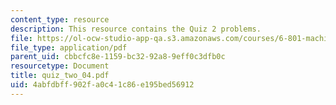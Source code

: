 ```yaml
---
content_type: resource
description: This resource contains the Quiz 2 problems.
file: https://ol-ocw-studio-app-qa.s3.amazonaws.com/courses/6-801-machine-vision-fall-2004/4abfdbff902fa0c41c86e195bed56912_quiz_two_04.pdf
file_type: application/pdf
parent_uid: cbbcfc8e-1159-bc32-92a8-9eff0c3dfb0c
resourcetype: Document
title: quiz_two_04.pdf
uid: 4abfdbff-902f-a0c4-1c86-e195bed56912
---
```

